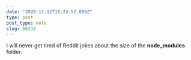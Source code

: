 ```yaml
---
date: "2020-11-12T18:23:52.000Z"
type: post 
post_type: note
slug: 66232
---
```

I will never get tired of Reddit jokes about the size of the **node_modules** folder.
